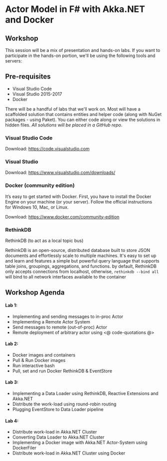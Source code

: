 # Actor Model in F# with Akka.NET and Docker
## Workshop

This session will be a mix of presentation and hands-on labs.  If you want to participate in the hands-on portion, we'll be using the following tools and servers:

## Pre-requisites
  - Visual Studio Code
  - Visual Studio 2015-2017
  - Docker 

There will be a handful of labs that we'll work on.  Most will have a scaffolded solution that contains entities and helper code (along with NuGet packages - using Paket).  You can either code along or view the solutions in hidden files.  _All solutions will be placed in a GitHub repo_.


### Visual Studio Code
Download: https://code.visualstudio.com

### Visual Studio 
Download: https://www.visualstudio.com/downloads/

### Docker (community edition)
It’s easy to get started with Docker. First, you have to install the Docker Engine on your machine (or your server). Follow the official instructions for Windows 10, Mac, or Linux.

Download: https://www.docker.com/community-edition

### RethinkDB
RethinkDB (to act as a local topic bus)

RethinkDB is an open-source, distributed database built to store JSON documents and effortlessly scale to multiple machines. It's easy to set up and learn and features a simple but powerful query language that supports table joins, groupings, aggregations, and functions.
by default, RethinkDB only accepts connections from localhost, otherwise, `rethinkdb --bind all` will bind to all network interfaces available to the container 

## Workshop Agenda
####	Lab 1:
- Implementing and sending messages to in-proc Actor
- Implementing a Remote Actor System
- Send messages to remote (out-of-proc) Actor 
- Remote deployment of arbitrary actor using <@ code-quotations @>

####	Lab 2:
- Docker images and containers
- Pull & Run Docker images
- Run interactive bash
- Pull, set and run Docker RethinkDB & EventStore

####	Lab 3:
- Implementing a Data Loader using RethinkDB, Reactive Extensions and Akka.NET
- Distribute the work-load using round-robin routing
- Plugging EventStore to Data Loader pipeline

####	Lab 4:
- Distribute work-load in Akka.NET Cluster 
- Converting Data Loader to Akka.NET Cluster
- Implementing a Docker image with Akka.NET Actor-System using DockerFiler
- Distribute work-load in Akka.NET Cluster using Docker




